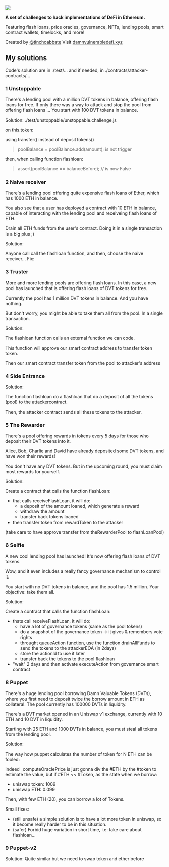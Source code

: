 ![](cover.png)

**A set of challenges to hack implementations of DeFi in Ethereum.**

Featuring flash loans, price oracles, governance, NFTs, lending pools, smart contract wallets, timelocks, and more!

Created by [@tinchoabbate](https://twitter.com/tinchoabbate)
Visit [damnvulnerabledefi.xyz](https://damnvulnerabledefi.xyz)

## My solutions

Code's solution are in ./test/... and if needed, in ./contracts/attacker-contracts/...

### 1 Unstoppable 

There's a lending pool with a million DVT tokens in balance, offering flash loans for free.
If only there was a way to attack and stop the pool from offering flash loans ...
You start with 100 DVT tokens in balance.

Solution: ./test/unstoppable/unstoppable.challenge.js

on this.token:

using transfer() instead of depositTokens() 

> poolBalance = poolBalance.add(amount); is not trigger

then, when calling function flashloan:

> assert(poolBalance == balanceBefore); // is now False

### 2 Naive receiver

There's a lending pool offering quite expensive flash loans of Ether, which has 1000 ETH in balance.

You also see that a user has deployed a contract with 10 ETH in balance, capable of interacting with the lending pool and receiveing flash loans of ETH.

Drain all ETH funds from the user's contract. Doing it in a single transaction is a big plus ;)

Solution:

Anyone call call the flashloan function, and then, choose the naive receiver...
Fix: 

### 3 Truster

More and more lending pools are offering flash loans. In this case, a new pool has launched that is offering flash loans of DVT tokens for free.

Currently the pool has 1 million DVT tokens in balance. And you have nothing.

But don't worry, you might be able to take them all from the pool. In a single transaction.

Solution:

The flashloan function calls an external function we can code.

This function will approve our smart contract address to transfer token token.

Then our smart contract transfer token from the pool to attacker's address

### 4 Side Entrance


Solution:

The function flashloan do a flashloan that do a deposit of all the tokens (pool) to the attackercontract.

Then, the attacker contract sends all these tokens to the attacker.

### 5 The Rewarder

There's a pool offering rewards in tokens every 5 days for those who deposit their DVT tokens into it.

Alice, Bob, Charlie and David have already deposited some DVT tokens, and have won their rewards!

You don't have any DVT tokens. But in the upcoming round, you must claim most rewards for yourself.

Solution:

Create a contract that calls the function flashLoan:
- that calls receiveFlashLoan, it will do:
  - a deposit of the amount loaned, which generate a reward 
  - withdraw the amount
  - transfer back tokens loaned
- then transfer token from rewardToken to the attacker

(take care to have approve transfer from theRewarderPool to flashLoanPool)

### 6 Selfie

A new cool lending pool has launched! It's now offering flash loans of DVT tokens.

Wow, and it even includes a really fancy governance mechanism to control it.

You start with no DVT tokens in balance, and the pool has 1.5 million. Your objective: take them all.

Solution:

Create a contract that calls the function flashLoan:
- thats call receiveFlashLoan, it will do:
  - have a lot of governance tokens (same as the pool tokens) 
  - do a snapshot of the governance token -> it gives & remembers vote rights 
  - throught queueAction function, use the function drainAllFunds to send the tokens to the attackerEOA (in 2days)
  - store the actionId to use it later
  - transfer back the tokens to the pool flashloan
- "wait" 2 days and then activate executeAction from governance smart contract

### 8 Puppet

There's a huge lending pool borrowing Damn Valuable Tokens (DVTs), where you first need to deposit twice the borrow amount in ETH as collateral. The pool currently has 100000 DVTs in liquidity.

There's a DVT market opened in an Uniswap v1 exchange, currently with 10 ETH and 10 DVT in liquidity.

Starting with 25 ETH and 1000 DVTs in balance, you must steal all tokens from the lending pool.

Solution:

The way how puppet calculates the number of token for N ETH can be fooled:

indeed _computeOraclePrice is just gonna div the #ETH by the #token to estimate the value, but if #ETH << #Token, as the state when we borrow:

- uniswap token: 1009 
- uniswap ETH: 0.099

Then, with few ETH (20), you can borrow a lot of Tokens.


Small fixes: 
- (still unsafe) a simple solution is to have a lot more token in uniswap, so it become really harder to be in this situation.
- (safer) Forbid huge variation in short time, i.e: take care about flashloan...


### 9 Puppet-v2

Solution: Quite similar but we need to swap token and ether before